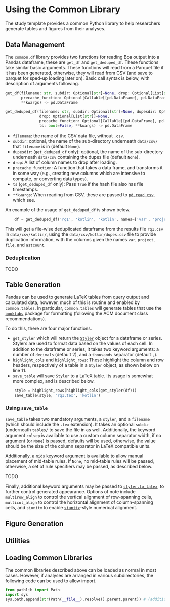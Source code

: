 # Using the Common Library

The study template provides a common Python library to help researchers generate tables and figures from their analyses.


## Data Management

The `common.df` library provides two functions for reading Boa output into a Pandas dataframe, these are `get_df` and `get_deduped_df`.  These functions take similar basic arguments.  These functions will read from a Parquet file if it has been generated, otherwise, they will read from CSV (and save to parquet for sped-up loading later on).  Basic call syntax is below, with description of arguments following.


```python title="Call Syntax"
get_df(filename: str, subdir: Optional[str]=None, drop: Optional[List[str]]=None,
       precache_function: Optional[Callable[[pd.DataFrame], pd.DataFrame]]=None,
       **kwargs) -> pd.DataFrame
       
get_deduped_df(filename: str, subdir: Optional[str]=None, dupesdir: Optional[str]=None,
               drop: Optional[List[str]]=None,
               precache_function: Optional[Callable[[pd.DataFrame], pd.DataFrame]]=None,
               ts: bool=False, **kwargs) -> pd.DataFrame
```

 - `filename`: the name of the CSV data file, without `.csv`.
 - `subdir`: optional, the name of the sub-directory underneath `data/csv/` that `filename` is in (default `None`).
 - `dupesdir`: (`get_deduped_df` only): optional, the name of the sub-directory underneath `data/csv` containing the dupes file (default `None`).
 - `drop`: A list of column names to drop after loading.
 - `precache_function`: A function that takes a data frame, and transforms it in some way (e.g., creating new columns which are intensive to compute, or converting data types).
 - `ts` (`get_deduped_df` only): Pass `True` if the hash file also has file timestamps.
 - `**kwargs`: When reading from CSV, these are passed to [`pd.read_csv`](https://pandas.pydata.org/pandas-docs/stable/reference/api/pandas.read_csv.html), which see.
 
An example of the usage of `get_deduped_df` is shown below.

```python title="analyses/rq1.py" linenums="8"
    df = get_deduped_df('rq1', 'kotlin', 'kotlin', names=['var', 'project', 'file', 'astcount'])
```

This will get a file-wise deduplicated dataframe from the results file `rq1.csv` in `data/csv/kotlin/`, using the `data/csv/kotlin/dupes.csv` file to provide duplication information, with the columns given the names `var`, `project`, `file`, and `astcount`.

### Deduplication

TODO

## Table Generation

Pandas can be used to generate LaTeX tables from query output and calculated data, however, much of this is routine and enabled by `common.tables`.  In particular, `common.tables` will generate tables that use the [`booktabs`](https://ctan.org/pkg/booktabs/) package for formatting (following the  ACM document class recommendations).

To do this, there are four major functions.

 - `get_styler` which will return the [`Styler`](https://pandas.pydata.org/pandas-docs/stable/reference/style.html) object for a dataframe or series.  Stylers are used to format data based on the values of each cell.  In addition to the dataframe or series, it takes two keyword arguments: a number of `decimals` (default 2), and a `thousands` separator (default `,`).
 - `highlight_cols` and `highlight_rows`: These highlight the column and row headers, respectively of a table in a `Styler` object, as shown below on line 11.
 - `save_table` will save `Styler` to a LaTeX table.  Its usage is somewhat more complex, and is described below.
 
```python title="analyses/rq1.py" linenums="11"
    style = highlight_rows(highlight_cols(get_styler(df)))
    save_table(style, 'rq1.tex', 'kotlin')
```

### Using `save_table`

`save_table` takes two mandatory arguments, a `styler`, and a `filename` (which should include the `.tex` extension).  It takes an optional `subdir` (underneath `tables/` to save the file in as well.  Additionally, the keyword argument `colsep` is available to use a custom column separator width, if no argument (or `None`) is passed, defaults will be used, otherwise, the value should be the size of the column separator in LaTeX compatible units.

Additionally, a `mids` keyword argument is available to allow manual placement of mid-table rules.  If `None`, no mid-table rules will be passed, otherwise, a set of rule specifiers may be passed, as described below.

TODO

Finally, additional keyword arguments may be passed to [`styler.to_latex`](https://pandas.pydata.org/pandas-docs/stable/reference/api/pandas.io.formats.style.Styler.to_latex.html), to further control generated appearance.  Options of note include `multirow_align` to control the vertical alignment of row-spanning cells, `multicol_align` to control the horizontal alignment of column-spanning cells, and `siunitx` to enable [`siunitx`](https://ctan.org/pkg/siunitx)-style numerical alignment.

## Figure Generation

## Utilities

## Loading Common Libraries

The common libraries described above can be loaded as normal in most cases.  However, if analyses are arranged in various subdirectories, the following code can be used to allow import.

```python
from pathlib import Path
import sys
sys.path.append(str(Path(__file__).resolve().parent.parent)) # (additional calls to parent may be necessary for deeply-nested analyses)
```
